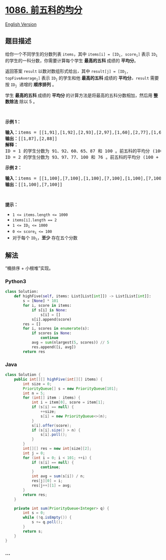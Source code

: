 # [1086. 前五科的均分](https://leetcode.cn/problems/high-five)

[English Version](/solution/1000-1099/1086.High%20Five/README_EN.md)

## 题目描述

<!-- 这里写题目描述 -->

<p>给你一个不同学生的分数列表 <code>items</code>，其中 <code>items[i] = [ID<sub>i</sub>, score<sub>i</sub>]</code> 表示 <code>ID<sub>i</sub></code> 的学生的一科分数，你需要计算每个学生 <strong>最高的五科 </strong>成绩的 <strong>平均分</strong>。</p>

<p>返回答案 <code>result</code> 以数对数组形式给出<em>，</em>其中<em> </em><code>result[j] = [ID<sub>j</sub>, topFiveAverage<sub>j</sub>]</code><em> </em>表示<em> </em><code>ID<sub>j</sub></code><em> </em>的学生和他 <strong>最高的五科 </strong>成绩的 <strong>平均分</strong><em>。</em><code>result</code><em> </em>需要按<em> </em><code>ID<sub>j</sub></code><em>  </em>递增的 <strong>顺序排列</strong> 。</p>

<p>学生 <strong>最高的五科 </strong>成绩的 <strong>平均分 </strong>的计算方法是将最高的五科分数相加，然后用 <strong>整数除法</strong> 除以 5 。</p>

<p> </p>

<p><strong>示例 1：</strong></p>

<pre>
<strong>输入：</strong>items = [[1,91],[1,92],[2,93],[2,97],[1,60],[2,77],[1,65],[1,87],[1,100],[2,100],[2,76]]
<strong>输出：</strong>[[1,87],[2,88]]
<strong>解释：</strong>
ID = 1 的学生分数为 91、92、60、65、87 和 100 。前五科的平均分 (100 + 92 + 91 + 87 + 65) / 5 = 87
ID = 2 的学生分数为 93、97、77、100 和 76 。前五科的平均分 (100 + 97 + 93 + 77 + 76) / 5 = 88.6，但是由于使用整数除法，结果转换为 88
</pre>

<p><strong>示例 2：</strong></p>

<pre>
<strong>输入：</strong>items = [[1,100],[7,100],[1,100],[7,100],[1,100],[7,100],[1,100],[7,100],[1,100],[7,100]]
<strong>输出：</strong>[[1,100],[7,100]]
</pre>

<p> </p>

<p><strong>提示：</strong></p>

<ul>
	<li><code>1 <= items.length <= 1000</code></li>
	<li><code>items[i].length == 2</code></li>
	<li><code>1 <= ID<sub>i</sub> <= 1000</code></li>
	<li><code>0 <= score<sub>i</sub> <= 100</code></li>
	<li>对于每个 <code>ID<sub>i</sub></code>，<strong>至少</strong> 存在五个分数</li>
</ul>

## 解法

<!-- 这里可写通用的实现逻辑 -->

“桶排序 + 小根堆”实现。

<!-- tabs:start -->

### **Python3**

<!-- 这里可写当前语言的特殊实现逻辑 -->

```python
class Solution:
    def highFive(self, items: List[List[int]]) -> List[List[int]]:
        s = [None] * 101
        for i, score in items:
            if s[i] is None:
                s[i] = []
            s[i].append(score)
        res = []
        for i, scores in enumerate(s):
            if scores is None:
                continue
            avg = sum(nlargest(5, scores)) // 5
            res.append([i, avg])
        return res
```

### **Java**

<!-- 这里可写当前语言的特殊实现逻辑 -->

```java
class Solution {
    public int[][] highFive(int[][] items) {
        int size = 0;
        PriorityQueue[] s = new PriorityQueue[101];
        int n = 5;
        for (int[] item : items) {
            int i = item[0], score = item[1];
            if (s[i] == null) {
                ++size;
                s[i] = new PriorityQueue<>(n);
            }
            s[i].offer(score);
            if (s[i].size() > n) {
                s[i].poll();
            }
        }
        int[][] res = new int[size][2];
        int j = 0;
        for (int i = 0; i < 101; ++i) {
            if (s[i] == null) {
                continue;
            }
            int avg = sum(s[i]) / n;
            res[j][0] = i;
            res[j++][1] = avg;
        }
        return res;
    }

    private int sum(PriorityQueue<Integer> q) {
        int s = 0;
        while (!q.isEmpty()) {
            s += q.poll();
        }
        return s;
    }
}
```

### **...**

```

```

<!-- tabs:end -->

